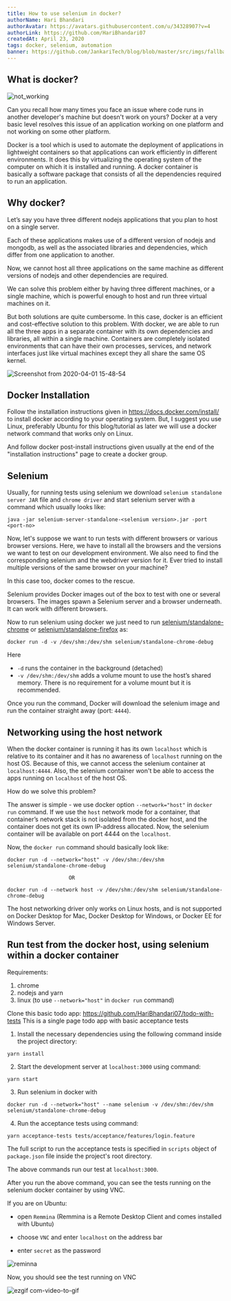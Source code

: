 ```yaml
---
title: How to use selenium in docker?
authorName: Hari Bhandari
authorAvatar: https://avatars.githubusercontent.com/u/34328907?v=4
authorLink: https://github.com/HariBhandari07
createdAt: April 23, 2020
tags: docker, selenium, automation
banner: https://github.com/JankariTech/blog/blob/master/src/imgs/fallback_banner.png
---
```


## What is docker?
![not_working](https://user-images.githubusercontent.com/34328907/78120341-7b56f900-7429-11ea-9b3f-1a5e17b813da.png)

Can you recall how many times you face an issue where code runs in another developer's machine but doesn't work on yours? Docker
at a very basic level resolves this issue of an application working on one platform and not working on some other platform.

Docker is a tool which is used to automate the deployment of applications in lightweight containers so that applications can
work efficiently in different environments. It does this by virtualizing the operating system of the computer on which it is
installed and running. A docker container is basically a software package that consists of all the dependencies required to run an
application.


## Why docker?
Let’s say you have three different nodejs applications that you plan to host on a single server.

Each of these applications makes use of a different version of nodejs and mongodb, as well as the associated libraries and dependencies, which differ from one application to another.

Now, we cannot host all three applications on the same machine as different versions of nodejs and other dependencies are required.

We can solve this problem either by having three different machines, or a single machine, which is powerful enough to host and run three virtual machines on it.

But both solutions are quite cumbersome. In this case, docker is an efficient and cost-effective solution to this problem. With docker, we are able to run all the three apps in a separate container with its own dependencies and libraries, all within a single machine. Containers are completely isolated environments that can have their own processes, services, and network interfaces just like virtual machines except they all share the same OS kernel.

![Screenshot from 2020-04-01 15-48-54](https://user-images.githubusercontent.com/34328907/78125190-6336a800-7430-11ea-91f6-644ca63d9e54.png)

## Docker Installation
Follow the installation instructions given in https://docs.docker.com/install/ to install docker according to your operating system. But, I suggest you use Linux, preferably Ubuntu for this blog/tutorial as later we will use a docker network command that works only on Linux.

And follow docker post-install instructions given usually at the end of the "installation instructions" page to create a docker group.

## Selenium

Usually, for running tests using selenium we download `selenium standalone server JAR` file and `chrome driver` and start selenium server with a command which usually looks like:

`java -jar selenium-server-standalone-<selenium version>.jar -port <port-no>`

Now, let's suppose we want to run tests with different browsers or various browser versions. Here, we have to install all the browsers and the versions we want to test on our development environment. We also need to find the corresponding selenium and the webdriver version for it. Ever tried to install multiple versions of the same browser on your machine?

In this case too, docker comes to the rescue.

Selenium provides Docker images out of the box to test with one or several browsers. The images spawn a Selenium server and a browser underneath. It can work with different browsers.

Now to run selenium using docker we just need to run [selenium/standalone-chrome](https://hub.docker.com/r/selenium/standalone-chrome) or [selenium/standalone-firefox](https://hub.docker.com/r/selenium/standalone-firefox) as:

`docker run -d -v /dev/shm:/dev/shm selenium/standalone-chrome-debug`

Here
- `-d` runs the container in the background (detached)
- `-v /dev/shm:/dev/shm` adds a volume mount to use the host’s shared memory. There is no requirement for a volume mount but it is recommended.

Once you run the command, Docker will download the selenium image and run the container straight away (port: `4444`).

## Networking using the host network
When the docker container is running it has its own `localhost` which is relative to its container and it has no awareness of `localhost` running on the host OS. Because of this, we cannot access the selenium container at `localhost:4444`. Also, the selenium container won't be able to access the apps running on `localhost` of the host OS.

How do we solve this problem?

The answer is simple - we use docker option `--network="host"` in `docker run` command. If we use the `host` network mode for a container, that container’s network stack is not isolated from the docker host, and the container does not get its own IP-address allocated. Now, the selenium container will be available on port 4444 on the `localhost`.

Now, the `docker run` command should basically look like:

`docker run -d --network="host" -v /dev/shm:/dev/shm selenium/standalone-chrome-debug`

                        OR

`docker run -d --network host -v /dev/shm:/dev/shm selenium/standalone-chrome-debug`

The host networking driver only works on Linux hosts, and is not supported on Docker Desktop for Mac, Docker Desktop for Windows, or Docker EE for Windows Server.

## Run test from the docker host, using selenium within a docker container
Requirements:
1. chrome
2. nodejs and yarn
3. linux (to use `--network="host"` in `docker run` command)

Clone this basic todo app: https://github.com/HariBhandari07/todo-with-tests
This is a single page todo app with basic acceptance tests

1. Install the necessary dependencies using the following command inside the project directory:

`yarn install`

2. Start the development server at `localhost:3000` using command:

`yarn start`

3. Run selenium in docker with

`docker run -d --network="host" --name selenium -v /dev/shm:/dev/shm selenium/standalone-chrome-debug`

4. Run the acceptance tests using command:

`yarn acceptance-tests tests/acceptance/features/login.feature`

The full script to run the acceptance tests is specified in `scripts` object of `package.json` file inside the project's root directory.

The above commands run our test at `localhost:3000`.

After you run the above command, you can see the tests running on the selenium docker container by using VNC.

If you are on Ubuntu:

- open `Remmina` (Remmina is a Remote Desktop Client and comes installed with Ubuntu)

- choose `VNC` and enter `localhost` on the address bar

- enter `secret` as the password

![reminna](https://user-images.githubusercontent.com/34328907/79425650-ba687b00-7fe1-11ea-8b76-9d1100cc05c7.png)

Now, you should see the test running on VNC

![ezgif com-video-to-gif](https://user-images.githubusercontent.com/34328907/79431517-47afcd80-7fea-11ea-8b83-0b7d729eb1e6.gif)
